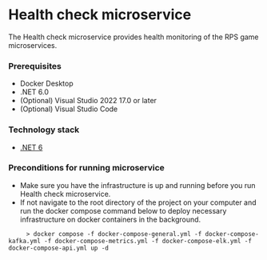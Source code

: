 # Health check microservice

The Health check microservice provides health monitoring of the RPS game microservices.

### Prerequisites

* Docker Desktop
* .NET 6.0
* (Optional) Visual Studio 2022 17.0 or later
* (Optional) Visual Studio Code

### Technology stack

* [.NET 6](https://www.microsoft.com/net/download)

### Preconditions for running microservice

* Make sure you have the infrastructure is up and running before you run Health check microservice.
* If not navigate to the root directory of the project on your computer and run the docker compose command below to
  deploy necessary infrastructure on docker containers in the background.

```
     > docker compose -f docker-compose-general.yml -f docker-compose-kafka.yml -f docker-compose-metrics.yml -f docker-compose-elk.yml -f docker-compose-api.yml up -d
```
